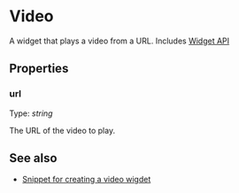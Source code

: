---
---
# Video

A widget that plays a video from a URL.
Includes [Widget API](Widget.md)

## Properties

### url
Type: *string*

The URL of the video to play.

## See also

- [Snippet for creating a video wigdet](https://github.com/eclipsesource/tabris-js/blob/v1.1.0/snippets/video/video.js)
